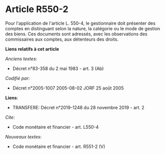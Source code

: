 # Article R550-2

Pour l'application de l'article L. 550-4, le gestionnaire doit présenter des comptes en distinguant selon la nature, la
catégorie ou le mode de gestion des biens. Ces documents sont adressés, avec les observations des commissaires aux comptes,
aux détenteurs des droits.

**Liens relatifs à cet article**

_Anciens textes_:

  - Décret n°83-358 du 2 mai 1983 - art. 3 (Ab)

_Codifié par_:

  - Décret n°2005-1007 2005-08-02 JORF 25 août 2005

**Liens**:

  - TRANSFERE: Décret n°2019-1248 du 28 novembre 2019 - art. 2

_Cite_:

  - Code monétaire et financier - art. L550-4

_Nouveaux textes_:

  - Code monétaire et financier - art. R551-2 (V)
